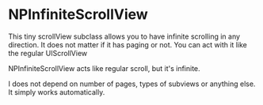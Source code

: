 # NPInfiniteScrollView
This tiny scrollView subclass allows you to have infinite scrolling in any direction. It does not matter if it has paging or not. You can act with it like the regular UIScrollView

NPInfiniteScrollView acts like regular scroll, but it's infinite.

I does not depend on number of pages, types of subviews or anything else. It simply works automatically.
